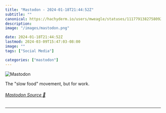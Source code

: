 ```yaml
---
title: "Mastodon - 2024-01-18T21:44:52Z"
subtitle: ""
canonical: https://hachyderm.io/users/mweagle/statuses/111779138275809297
description:
image: "/images/mastodon.png"

date: 2024-01-18T21:44:52Z
lastmod: 2024-03-09T15:47:03-08:00
image: ""
tags: ["Social Media"]

categories: ["mastodon"]
---
```

![Mastodon](/images/mastodon.png)

<p>The &quot;slow food&quot; movement, but for work.</p>


###### [Mastodon Source 🐘](https://hachyderm.io/@mweagle/111779138275809297)

___
